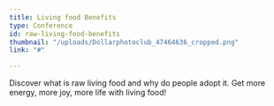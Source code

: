 ```yaml
---
title: Living food Benefits
type: Conference
id: raw-living-food-benefits
thumbnail: "/uploads/Dollarphotoclub_47464636_cropped.png"
link: "#"

---
```

Discover what is raw living food and why do people adopt it. Get more energy, more joy, more life with living food!